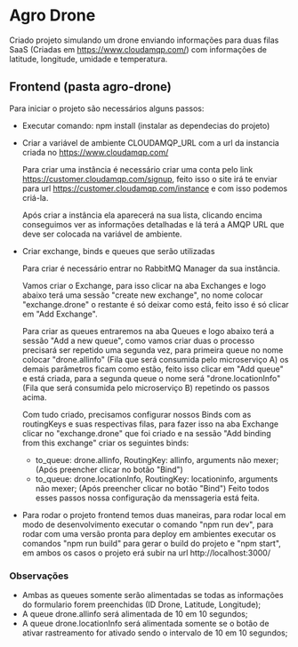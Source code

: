 # Agro Drone

Criado projeto simulando um drone enviando informações para duas filas SaaS (Criadas em https://www.cloudamqp.com/) com informações de latitude, longitude, umidade e temperatura.

## Frontend (pasta agro-drone)

Para iniciar o projeto são necessários alguns passos:

- Executar comando: npm install (instalar as dependecias do projeto)
- Criar a variável de ambiente CLOUDAMQP_URL com a url da instancia criada no https://www.cloudamqp.com/

    Para criar uma instância é necessário criar uma conta pelo link https://customer.cloudamqp.com/signup, feito isso o site irá te enviar para url https://customer.cloudamqp.com/instance e com isso podemos criá-la.
    
    Após criar a instância ela aparecerá na sua lista, clicando encima conseguimos ver as informações detalhadas e lá terá a AMQP URL que deve ser colocada na variável de ambiente.
    
- Criar exchange, binds e queues que serão utilizadas

    Para criar é necessário entrar no RabbitMQ Manager da sua instância. 
    
    Vamos criar o Exchange, para isso clicar na aba Exchanges e logo abaixo terá uma sessão "create new exchange", no nome colocar "exchange.drone" o restante é só deixar como está, feito isso é só clicar em "Add Exchange".
    
    Para criar as queues entraremos na aba Queues e logo abaixo terá a sessão "Add a new queue", como vamos criar duas o processo precisará ser repetido uma segunda vez, para primeira queue no nome colocar "drone.allinfo" (Fila que será consumida pelo microserviço A) os demais parâmetros ficam como estão, feito isso clicar em "Add queue" e está criada, para a segunda queue o nome será "drone.locationInfo" (Fila que será consumida pelo microserviço B) repetindo os passos acima.
    
    Com tudo criado, precisamos configurar nossos Binds com as routingKeys e suas respectivas filas, para fazer isso na aba Exchange clicar no "exchange.drone" que foi criado e na sessão "Add binding from this exchange" criar os seguintes binds:
    - to_queue: drone.allinfo, RoutingKey: allinfo, arguments não mexer; (Após preencher clicar no botão "Bind")
    - to_queue: drone.locationInfo, RoutingKey: locationinfo, arguments não mexer; (Após preencher clicar no botão "Bind")
    Feito todos esses passos nossa configuração da menssageria está feita.
    
- Para rodar o projeto frontend temos duas maneiras, para rodar local em modo de desenvolvimento executar o comando "npm run dev", para rodar com uma versão pronta para deploy em ambientes executar os comandos "npm run build" para gerar o build do projeto e "npm start", em ambos os casos o projeto erá subir na url http://localhost:3000/

### Observações

- Ambas as queues somente serão alimentadas se todas as informações do formulario forem preenchidas (ID Drone, Latitude, Longitude);
- A queue drone.allinfo será alimentada de 10 em 10 segundos;
- A queue drone.locationInfo será alimentada somente se o botão de ativar rastreamento for ativado sendo o intervalo de 10 em 10 segundos;
    
